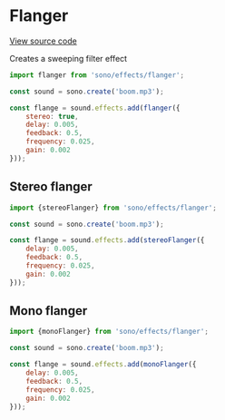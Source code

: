# Flanger

[View source code](../../src/effects/flanger.js)

Creates a sweeping filter effect

```javascript
import flanger from 'sono/effects/flanger';

const sound = sono.create('boom.mp3');

const flange = sound.effects.add(flanger({
    stereo: true,
    delay: 0.005,
    feedback: 0.5,
    frequency: 0.025,
    gain: 0.002
}));
```

## Stereo flanger

```javascript
import {stereoFlanger} from 'sono/effects/flanger';

const sound = sono.create('boom.mp3');

const flange = sound.effects.add(stereoFlanger({
    delay: 0.005,
    feedback: 0.5,
    frequency: 0.025,
    gain: 0.002
}));
```

## Mono flanger

```javascript
import {monoFlanger} from 'sono/effects/flanger';

const sound = sono.create('boom.mp3');

const flange = sound.effects.add(monoFlanger({
    delay: 0.005,
    feedback: 0.5,
    frequency: 0.025,
    gain: 0.002
}));
```
